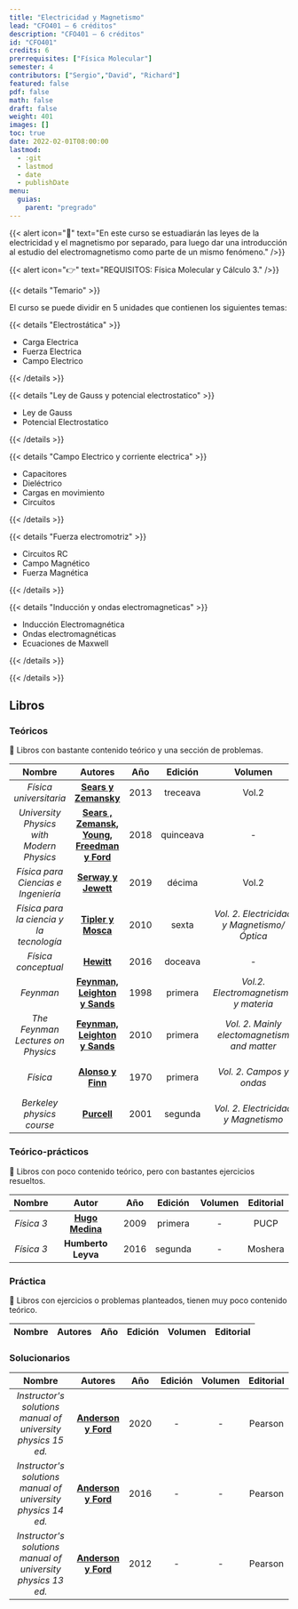 ```yaml
---
title: "Electricidad y Magnetismo"
lead: "CFO401 — 6 créditos"
description: "CFO401 — 6 créditos"
id: "CFO401"
credits: 6 
prerrequisites: ["Física Molecular"]
semester: 4
contributors: ["Sergio","David", "Richard"]
featured: false
pdf: false
math: false
draft: false
weight: 401
images: []
toc: true
date: 2022-02-01T08:00:00
lastmod:
  - :git
  - lastmod
  - date
  - publishDate
menu:
  guias:
    parent: "pregrado"
---
```


{{< alert icon="📌" text="En este curso se estuadiarán las leyes de la electricidad y el magnetismo por separado, para luego dar una introducción al estudio del electromagnetismo como parte de un mismo fenómeno." />}}

{{< alert icon="👉" text="REQUISITOS: Física Molecular y Cálculo 3." />}}

{{< details "Temario" >}}

El curso se puede dividir en 5 unidades que contienen los siguientes temas:

{{< details "Electrostática" >}}

* Carga Electrica
* Fuerza Electrica
* Campo Electrico

{{< /details >}}

{{< details "Ley de Gauss y potencial electrostatico" >}}

* Ley de Gauss
* Potencial Electrostatico

{{< /details >}}

{{< details "Campo Electrico y corriente electrica" >}}

* Capacitores
* Dieléctrico
* Cargas en movimiento
* Circuitos

{{< /details >}}

{{< details "Fuerza electromotriz" >}}

* Circuitos RC
* Campo Magnético
* Fuerza Magnética

{{< /details >}}

{{< details "Inducción y ondas electromagneticas" >}}

* Inducción Electromagnética
* Ondas electromagnéticas
* Ecuaciones de Maxwell

{{< /details >}}

{{< /details >}}

## Libros

### Teóricos

🔸 Libros con bastante contenido teórico y una sección de problemas.

| Nombre | Autores | Año | Edición | Volumen | Editorial |
| :------: | :------: | :---: | :---: | :------: | :------: |
| *Física universitaria* | [**Sears y Zemansky**](https://drive.google.com/file/d/14cwrkl8JPR4iowB5f7mPdXYAoPeaxo5C/view?usp=sharing) | 2013 | treceava| Vol.2 | Pearson Education |
| *University Physics with Modern Physics* | [**Sears , Zemansk, Young, Freedman y Ford**](https://drive.google.com/file/d/1DTFV3l9puWuGSS0xIdNvBlabNsSX1Yqn/view?usp=sharing) | 2018 | quinceava | - | Pearson |
| *Física para Ciencias e Ingeniería* | [**Serway y Jewett**](https://drive.google.com/file/d/1aUvsrr8oQbLY86tuii6mlXQ-xiaWB4y0/view?usp=sharing) | 2019 | décima | Vol.2 | Cengage learning |
| *Física para la ciencia y la tecnología* | [**Tipler y Mosca**](https://drive.google.com/file/d/1pkOG1jmgylyjFwCFPu_tEqxZDc5-7CGs/view?usp=sharing) | 2010 | sexta | *Vol. 2. Electricidad y Magnetismo/Óptica* | Reverté |
| *Física conceptual* | [**Hewitt**](https://drive.google.com/file/d/1ukRMKXK7_zGL4SvI4ESA3o1YHWbcGBqq/view?usp=sharing) | 2016 | doceava | - | Pearson |
| *Feynman* | [**Feynman, Leighton y Sands**](https://drive.google.com/file/d/1n9LyZ58ouK4wFwAsGYe6KsLJSFIZ-m-U/view?usp=sharing) | 1998 | primera | *Vol.2. Electromagnetismo y materia* | Addison Wesley Longman |
| *The Feynman Lectures on Physics* | [**Feynman, Leighton y Sands**](https://drive.google.com/file/d/16i-YyCBaVsKQy0RjkS1fITz-LOYBiHL4/view?usp=sharing) | 2010 | primera | *Vol. 2. Mainly electomagnetism and matter* | Basic Books |
| *Física* | [**Alonso y Finn**](https://drive.google.com/file/d/1faV3OmBwWsrbTvOroEsEuvS6Nw2VyQ97/view?usp=sharing) | 1970 | primera | *Vol. 2. Campos y ondas* | Fondo Educativo Interamericano |
| *Berkeley physics course* | [**Purcell**](https://drive.google.com/file/d/1Zy_1WSnW5bs1aHkZeJZqLbwFntDJ3yCt/view?usp=sharing) | 2001 | segunda | *Vol. 2. Electricidad y Magnetismo* | Reverté

### Teórico-prácticos

🔸 Libros con poco contenido teórico, pero con bastantes ejercicios resueltos.

 Nombre | Autor | Año | Edición | Volumen | Editorial |
| :------: | :-----: | :---: | :---: | :---: | :------: |
| *Física 3* | [**Hugo Medina**](https://drive.google.com/file/d/1LvEb5MjnLBr8Owibn8LOHZ1swFEtAc3Y/view?usp=sharing) | 2009 | primera | - | PUCP |
| *Física 3* | **Humberto Leyva** | 2016 | segunda | - | Moshera |

### Práctica

🔸 Libros con ejercicios o problemas planteados, tienen muy poco contenido teórico.

| Nombre | Autores | Año | Edición | Volumen | Editorial |
| :------: | :------: | :---: | :---: | :------: | :------: |

### Solucionarios

| Nombre | Autores | Año | Edición | Volumen | Editorial |
| :------: | :------: | :---: | :---: | :------: | :------: |
| *Instructor's solutions manual of university physics 15 ed.* | [**Anderson y Ford**](https://drive.google.com/file/d/12d16IT7EjYz2FowIZaHDtcVJphEigDDg/view?usp=sharing) | 2020 | - | - | Pearson |
| *Instructor's solutions manual of university physics 14 ed.* | [**Anderson y Ford**](https://drive.google.com/file/d/1Z0e81mZZp4XBZ0R3CnKOSFERz8eQAZqV/view?usp=sharing) | 2016 | - | - | Pearson |
| *Instructor's solutions manual of university physics 13 ed.* | [**Anderson y Ford**](https://drive.google.com/file/d/1zNBXP_NAtheUUb-6wBhj84oJyposTAOY/view?usp=sharing) | 2012 | - | - | Pearson |
